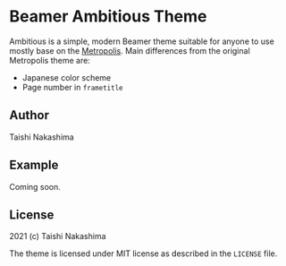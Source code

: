 # Beamer Ambitious Theme

Ambitious is a simple, modern Beamer theme suitable for anyone to use mostly base on the [Metropolis](https://github.com/matze/mtheme).
Main differences from the original Metropolis theme are:
* Japanese color scheme
* Page number in `frametitle`

## Author

Taishi Nakashima

## Example
Coming soon.

## License

2021 (c) Taishi Nakashima

The theme is licensed under MIT license as described in the `LICENSE` file.
